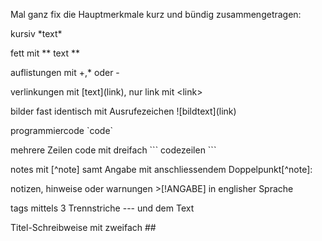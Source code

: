 Mal ganz fix die Hauptmerkmale kurz und bündig zusammengetragen:

kursiv  \*text*

fett  mit \** text **

auflistungen mit +,* oder -

verlinkungen mit \[text](link), nur link mit \<link>

bilder fast identisch mit Ausrufezeichen \!\[bildtext](link)

programmiercode  \`code`

mehrere Zeilen code mit dreifach \``` codezeilen ```

notes mit [^note] samt Angabe mit anschliessendem Doppelpunkt\[^note]:

notizen, hinweise oder warnungen >[!ANGABE] in englisher Sprache

tags mittels 3 Trennstriche --- und dem Text

Titel-Schreibweise mit zweifach \##
